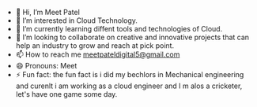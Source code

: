 - 👋 Hi, I’m  Meet Patel
- 👀 I’m interested in Cloud Technology. 
- 🌱 I’m currently learning diffent tools and technologies of Cloud.
- 💞️ I’m looking to collaborate on creative and innovative projects that can help an industry to grow and reach at pick point.
- 📫 How to reach me meetpateldigital5@gmail.com
- 😄 Pronouns: Meet
- ⚡ Fun fact: the fun fact is i did my bechlors in Mechanical engineering and curenlt i am working as a cloud engineer and I m alos a cricketer, let's have one game some day.

<!---
imeet124/imeet124 is a ✨ special ✨ repository because its `README.md` (this file) appears on your GitHub profile.
You can click the Preview link to take a look at your changes.
--->
